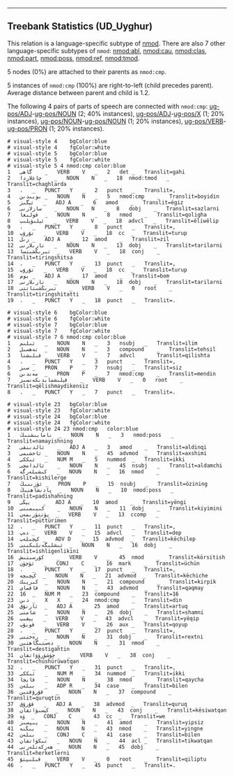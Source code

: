 

--------------------------------------------------------------------------------

## Treebank Statistics (UD_Uyghur)

This relation is a language-specific subtype of [nmod]().
There are also 7 other language-specific subtypes of `nmod`: [nmod:abl](), [nmod:cau](), [nmod:clas](), [nmod:part](), [nmod:poss](), [nmod:ref](), [nmod:tmod]().

5 nodes (0%) are attached to their parents as `nmod:cmp`.

5 instances of `nmod:cmp` (100%) are right-to-left (child precedes parent).
Average distance between parent and child is 1.2.

The following 4 pairs of parts of speech are connected with `nmod:cmp`: [ug-pos/ADJ]()-[ug-pos/NOUN]() (2; 40% instances), [ug-pos/ADJ]()-[ug-pos/X]() (1; 20% instances), [ug-pos/NOUN]()-[ug-pos/NOUN]() (1; 20% instances), [ug-pos/VERB]()-[ug-pos/PRON]() (1; 20% instances).


~~~ conllu
# visual-style 4	bgColor:blue
# visual-style 4	fgColor:white
# visual-style 5	bgColor:blue
# visual-style 5	fgColor:white
# visual-style 5 4 nmod:cmp	color:blue
1	گاھى	_	VERB	V	_	2	det	_	Translit=gahi
2	چاغلاردا	_	NOUN	N	_	18	nmod:tmod	_	Translit=chaghlarda
3	،	_	PUNCT	Y	_	2	punct	_	Translit=,
4	بويىدىن	_	NOUN	N	_	5	nmod:cmp	_	Translit=boyidin
5	ئېگىز	_	ADJ	A	_	6	amod	_	Translit=ëgiz
6	سازلارنى	_	NOUN	N	_	8	dobj	_	Translit=sazlarni
7	قولىغا	_	NOUN	N	_	8	nmod	_	Translit=qoligha
8	ئېلىۋېلىپ	_	VERB	V	_	18	advcl	_	Translit=ëliwëlip
9	،	_	PUNCT	Y	_	8	punct	_	Translit=,
10	تۇرۇپ	_	VERB	V	_	18	cc	_	Translit=turup
11	زىل	_	ADJ	A	_	12	amod	_	Translit=zil
12	تارىلارنى	_	NOUN	N	_	13	dobj	_	Translit=tarilarni
13	تىرىڭشىتسا	_	VERB	V	_	18	conj	_	Translit=tiringshitsa
14	،	_	PUNCT	Y	_	13	punct	_	Translit=,
15	تۇرۇپ	_	VERB	V	_	18	cc	_	Translit=turup
16	بوم	_	ADJ	A	_	17	amod	_	Translit=bom
17	تارىلارنى	_	NOUN	N	_	18	dobj	_	Translit=tarilarni
18	تىرىڭشىتاتتى	_	VERB	V	_	0	root	_	Translit=tiringshitatti
19	.	_	PUNCT	Y	_	18	punct	_	Translit=.

~~~


~~~ conllu
# visual-style 6	bgColor:blue
# visual-style 6	fgColor:white
# visual-style 7	bgColor:blue
# visual-style 7	fgColor:white
# visual-style 7 6 nmod:cmp	color:blue
1	ئىلىم	_	NOUN	N	_	3	nsubj	_	Translit=ilim
2	تەھسىل	_	NOUN	N	_	3	compound	_	Translit=tehsil
3	قىلىشتا	_	VERB	V	_	7	advcl	_	Translit=qilishta
4	،	_	PUNCT	Y	_	3	punct	_	Translit=,
5	سىز	_	PRON	P	_	7	nsubj	_	Translit=siz
6	مەندىن	_	PRON	P	_	7	nmod:cmp	_	Translit=mendin
7	قېلىشمايدىكەنسىز	_	VERB	V	_	0	root	_	Translit=qëlishmaydikensiz
8	.	_	PUNCT	Y	_	7	punct	_	Translit=.

~~~


~~~ conllu
# visual-style 23	bgColor:blue
# visual-style 23	fgColor:white
# visual-style 24	bgColor:blue
# visual-style 24	fgColor:white
# visual-style 24 23 nmod:cmp	color:blue
1	نامايىشنىڭ	_	NOUN	N	_	3	nmod:poss	_	Translit=namayishning
2	ئالدىنقى	_	ADJ	A	_	3	amod	_	Translit=aldinqi
3	ئاخشىمى	_	NOUN	N	_	45	advmod	_	Translit=axshimi
4	ئىككى	_	NUM	M	_	5	nummod	_	Translit=ikki
5	ئالدامچى	_	NOUN	N	_	45	nsubj	_	Translit=aldamchi
6	كىشىلەرگە	_	NOUN	N	_	16	nmod	_	Translit=kishilerge
7	ئۆزىنىڭ	_	PRON	P	_	15	nsubj	_	Translit=özining
8	پادىشاھنىڭ	_	NOUN	N	_	10	nmod:poss	_	Translit=padishahning
9	يېڭى	_	ADJ	A	_	10	amod	_	Translit=yëngi
10	كىيىمىنى	_	NOUN	N	_	11	dobj	_	Translit=kiyimini
11	پۈتتۈرىمەن	_	VERB	V	_	13	ccomp	_	Translit=püttürimen
12	،	_	PUNCT	Y	_	11	punct	_	Translit=,
13	دەپ	_	VERB	V	_	15	advcl	_	Translit=dep
14	كېچىلەپ	_	ADV	D	_	15	advmod	_	Translit=këchilep
15	ئىشلىگەنلىكىنى	_	NOUN	N	_	16	dobj	_	Translit=ishligenlikini
16	كۆرسىتىش	_	VERB	V	_	45	nmod	_	Translit=körsitish
17	ئۈچۈن	_	CONJ	C	_	16	mark	_	Translit=üchün
18	،	_	PUNCT	Y	_	17	punct	_	Translit=,
19	كېچىچە	_	NOUN	N	_	21	advmod	_	Translit=këchiche
20	كىرپىك	_	NOUN	N	_	21	compound	_	Translit=kirpik
21	قاقماي	_	NOUN	N	_	43	advmod	_	Translit=qaqmay
22	16	_	NUM	M	_	23	compound	_	Translit=16
23	دىن	_	X	X	_	24	nmod:cmp	_	Translit=din
24	ئارتۇق	_	ADJ	A	_	25	amod	_	Translit=artuq
25	شامنى	_	NOUN	N	_	26	dobj	_	Translit=shamni
26	يېقىپ	_	VERB	V	_	43	advcl	_	Translit=yëqip
27	قويۇپ	_	VERB	V	_	26	aux	_	Translit=qoyup
28	،	_	PUNCT	Y	_	27	punct	_	Translit=,
29	رەختنى	_	NOUN	N	_	31	dobj	_	Translit=rextni
30	دەستىگاھتىن	_	NOUN	N	_	31	nmod	_	Translit=destigahtin
31	چۈشۈرۈۋاتقان	_	VERB	V	_	38	conj	_	Translit=chüshürüwatqan
32	،	_	PUNCT	Y	_	31	punct	_	Translit=,
33	ئىككى	_	NUM	M	_	34	nummod	_	Translit=ikki
34	قايچا	_	NOUN	N	_	38	nmod	_	Translit=qaycha
35	بىلەن	_	ADP	R	_	34	case	_	Translit=bilen
36	قۇرۇقتىن	_	NOUN	N	_	37	compound	_	Translit=quruqtin
37	قۇرۇق	_	ADJ	A	_	38	advmod	_	Translit=quruq
38	كېسىۋاتقان	_	NOUN	N	_	43	conj	_	Translit=kësiwatqan
39	ۋە	_	CONJ	C	_	43	cc	_	Translit=we
40	يىپسىز	_	NOUN	N	_	41	amod	_	Translit=yipsiz
41	يىڭنە	_	NOUN	N	_	43	nmod	_	Translit=yingne
42	بىلەن	_	CONJ	C	_	41	case	_	Translit=bilen
43	تىكۋاتقان	_	NOUN	N	_	44	acl	_	Translit=tikwatqan
44	ھەركەتلەرنى	_	NOUN	N	_	45	dobj	_	Translit=herketlerni
45	قىلىپتۇ	_	VERB	V	_	0	root	_	Translit=qiliptu
46	.	_	PUNCT	Y	_	45	punct	_	Translit=.

~~~


